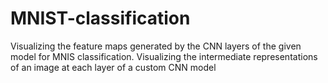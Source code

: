 # MNIST-classification
Visualizing the  feature maps generated by the CNN layers of the given model for MNIS classification. Visualizing the intermediate representations of an image at each layer of a custom CNN model 
